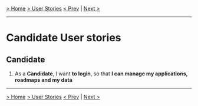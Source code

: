 [> Home](../README.md)  [> User Stories](README.md)
[< Prev]()  |  [Next >]()

<hr />

# Candidate User stories

## Candidate

1. As a <b>Candidate</b>, I want <b>to login</b>, so that <b>I can manage my applications, roadmaps and my data</b>

<hr />


[> Home](../README.md)  [> User Stories](README.md)
[< Prev]()  |  [Next >]()
